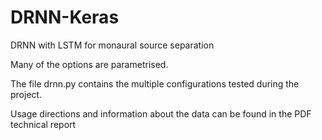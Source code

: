 # DRNN-Keras
DRNN with LSTM for monaural source separation

Many of the options are parametrised.

The file drnn.py contains the multiple configurations tested during the project.

Usage directions and information about the data can be found in the PDF technical report
